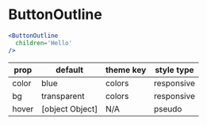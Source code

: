 # ButtonOutline

```.jsx
<ButtonOutline
  children='Hello'
/>
```

prop | default | theme key | style type
---|---|---|---
color | blue | colors | responsive
bg | transparent | colors | responsive
hover | [object Object] | N/A | pseudo